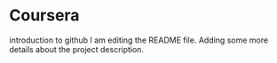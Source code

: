 # Coursera
introduction to github
I am editing the README file. Adding some more details about the project description.
